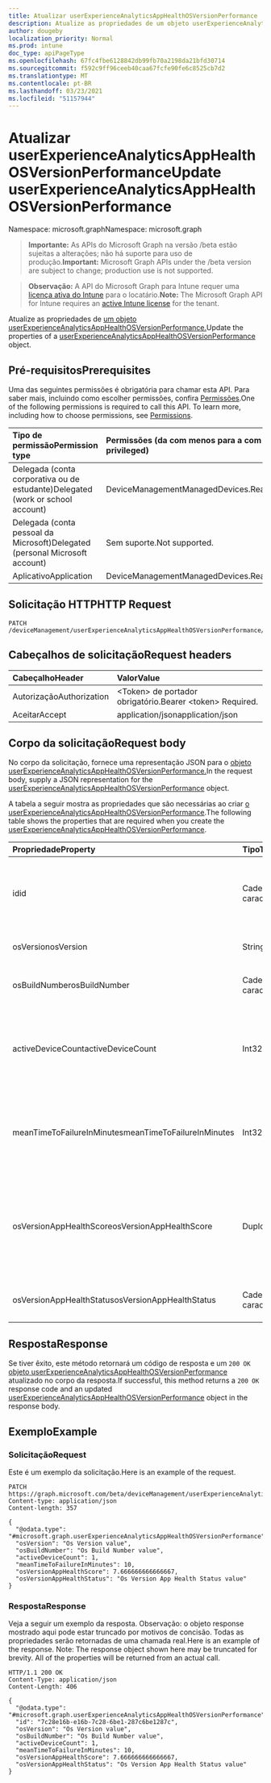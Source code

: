 ```yaml
---
title: Atualizar userExperienceAnalyticsAppHealthOSVersionPerformance
description: Atualize as propriedades de um objeto userExperienceAnalyticsAppHealthOSVersionPerformance.
author: dougeby
localization_priority: Normal
ms.prod: intune
doc_type: apiPageType
ms.openlocfilehash: 67fc4fbe6128842db99fb70a2198da21bfd30714
ms.sourcegitcommit: f592c9ff96ceeb40caa67fcfe90fe6c8525cb7d2
ms.translationtype: MT
ms.contentlocale: pt-BR
ms.lasthandoff: 03/23/2021
ms.locfileid: "51157944"
---
```

# <a name="update-userexperienceanalyticsapphealthosversionperformance"></a><span data-ttu-id="3a4b7-103">Atualizar userExperienceAnalyticsAppHealthOSVersionPerformance</span><span class="sxs-lookup"><span data-stu-id="3a4b7-103">Update userExperienceAnalyticsAppHealthOSVersionPerformance</span></span>

<span data-ttu-id="3a4b7-104">Namespace: microsoft.graph</span><span class="sxs-lookup"><span data-stu-id="3a4b7-104">Namespace: microsoft.graph</span></span>

> <span data-ttu-id="3a4b7-105">**Importante:** As APIs do Microsoft Graph na versão /beta estão sujeitas a alterações; não há suporte para uso de produção.</span><span class="sxs-lookup"><span data-stu-id="3a4b7-105">**Important:** Microsoft Graph APIs under the /beta version are subject to change; production use is not supported.</span></span>

> <span data-ttu-id="3a4b7-106">**Observação:** A API do Microsoft Graph para Intune requer uma [licença ativa do Intune](https://go.microsoft.com/fwlink/?linkid=839381) para o locatário.</span><span class="sxs-lookup"><span data-stu-id="3a4b7-106">**Note:** The Microsoft Graph API for Intune requires an [active Intune license](https://go.microsoft.com/fwlink/?linkid=839381) for the tenant.</span></span>

<span data-ttu-id="3a4b7-107">Atualize as propriedades de [um objeto userExperienceAnalyticsAppHealthOSVersionPerformance.](../resources/intune-devices-userexperienceanalyticsapphealthosversionperformance.md)</span><span class="sxs-lookup"><span data-stu-id="3a4b7-107">Update the properties of a [userExperienceAnalyticsAppHealthOSVersionPerformance](../resources/intune-devices-userexperienceanalyticsapphealthosversionperformance.md) object.</span></span>

## <a name="prerequisites"></a><span data-ttu-id="3a4b7-108">Pré-requisitos</span><span class="sxs-lookup"><span data-stu-id="3a4b7-108">Prerequisites</span></span>
<span data-ttu-id="3a4b7-p101">Uma das seguintes permissões é obrigatória para chamar esta API. Para saber mais, incluindo como escolher permissões, confira [Permissões](/graph/permissions-reference).</span><span class="sxs-lookup"><span data-stu-id="3a4b7-p101">One of the following permissions is required to call this API. To learn more, including how to choose permissions, see [Permissions](/graph/permissions-reference).</span></span>

|<span data-ttu-id="3a4b7-111">Tipo de permissão</span><span class="sxs-lookup"><span data-stu-id="3a4b7-111">Permission type</span></span>|<span data-ttu-id="3a4b7-112">Permissões (da com menos para a com mais privilégios)</span><span class="sxs-lookup"><span data-stu-id="3a4b7-112">Permissions (from least to most privileged)</span></span>|
|:---|:---|
|<span data-ttu-id="3a4b7-113">Delegada (conta corporativa ou de estudante)</span><span class="sxs-lookup"><span data-stu-id="3a4b7-113">Delegated (work or school account)</span></span>|<span data-ttu-id="3a4b7-114">DeviceManagementManagedDevices.ReadWrite.All</span><span class="sxs-lookup"><span data-stu-id="3a4b7-114">DeviceManagementManagedDevices.ReadWrite.All</span></span>|
|<span data-ttu-id="3a4b7-115">Delegada (conta pessoal da Microsoft)</span><span class="sxs-lookup"><span data-stu-id="3a4b7-115">Delegated (personal Microsoft account)</span></span>|<span data-ttu-id="3a4b7-116">Sem suporte.</span><span class="sxs-lookup"><span data-stu-id="3a4b7-116">Not supported.</span></span>|
|<span data-ttu-id="3a4b7-117">Aplicativo</span><span class="sxs-lookup"><span data-stu-id="3a4b7-117">Application</span></span>|<span data-ttu-id="3a4b7-118">DeviceManagementManagedDevices.ReadWrite.All</span><span class="sxs-lookup"><span data-stu-id="3a4b7-118">DeviceManagementManagedDevices.ReadWrite.All</span></span>|

## <a name="http-request"></a><span data-ttu-id="3a4b7-119">Solicitação HTTP</span><span class="sxs-lookup"><span data-stu-id="3a4b7-119">HTTP Request</span></span>
<!-- {
  "blockType": "ignored"
}
-->
``` http
PATCH /deviceManagement/userExperienceAnalyticsAppHealthOSVersionPerformance/{userExperienceAnalyticsAppHealthOSVersionPerformanceId}
```

## <a name="request-headers"></a><span data-ttu-id="3a4b7-120">Cabeçalhos de solicitação</span><span class="sxs-lookup"><span data-stu-id="3a4b7-120">Request headers</span></span>
|<span data-ttu-id="3a4b7-121">Cabeçalho</span><span class="sxs-lookup"><span data-stu-id="3a4b7-121">Header</span></span>|<span data-ttu-id="3a4b7-122">Valor</span><span class="sxs-lookup"><span data-stu-id="3a4b7-122">Value</span></span>|
|:---|:---|
|<span data-ttu-id="3a4b7-123">Autorização</span><span class="sxs-lookup"><span data-stu-id="3a4b7-123">Authorization</span></span>|<span data-ttu-id="3a4b7-124">&lt;Token&gt; de portador obrigatório.</span><span class="sxs-lookup"><span data-stu-id="3a4b7-124">Bearer &lt;token&gt; Required.</span></span>|
|<span data-ttu-id="3a4b7-125">Aceitar</span><span class="sxs-lookup"><span data-stu-id="3a4b7-125">Accept</span></span>|<span data-ttu-id="3a4b7-126">application/json</span><span class="sxs-lookup"><span data-stu-id="3a4b7-126">application/json</span></span>|

## <a name="request-body"></a><span data-ttu-id="3a4b7-127">Corpo da solicitação</span><span class="sxs-lookup"><span data-stu-id="3a4b7-127">Request body</span></span>
<span data-ttu-id="3a4b7-128">No corpo da solicitação, fornece uma representação JSON para o [objeto userExperienceAnalyticsAppHealthOSVersionPerformance.](../resources/intune-devices-userexperienceanalyticsapphealthosversionperformance.md)</span><span class="sxs-lookup"><span data-stu-id="3a4b7-128">In the request body, supply a JSON representation for the [userExperienceAnalyticsAppHealthOSVersionPerformance](../resources/intune-devices-userexperienceanalyticsapphealthosversionperformance.md) object.</span></span>

<span data-ttu-id="3a4b7-129">A tabela a seguir mostra as propriedades que são necessárias ao criar [o userExperienceAnalyticsAppHealthOSVersionPerformance](../resources/intune-devices-userexperienceanalyticsapphealthosversionperformance.md).</span><span class="sxs-lookup"><span data-stu-id="3a4b7-129">The following table shows the properties that are required when you create the [userExperienceAnalyticsAppHealthOSVersionPerformance](../resources/intune-devices-userexperienceanalyticsapphealthosversionperformance.md).</span></span>

|<span data-ttu-id="3a4b7-130">Propriedade</span><span class="sxs-lookup"><span data-stu-id="3a4b7-130">Property</span></span>|<span data-ttu-id="3a4b7-131">Tipo</span><span class="sxs-lookup"><span data-stu-id="3a4b7-131">Type</span></span>|<span data-ttu-id="3a4b7-132">Descrição</span><span class="sxs-lookup"><span data-stu-id="3a4b7-132">Description</span></span>|
|:---|:---|:---|
|<span data-ttu-id="3a4b7-133">id</span><span class="sxs-lookup"><span data-stu-id="3a4b7-133">id</span></span>|<span data-ttu-id="3a4b7-134">Cadeia de caracteres</span><span class="sxs-lookup"><span data-stu-id="3a4b7-134">String</span></span>|<span data-ttu-id="3a4b7-135">O identificador exclusivo do objeto de desempenho de versão do sistema operacional de análise de experiência do usuário.</span><span class="sxs-lookup"><span data-stu-id="3a4b7-135">The unique identifier of the user experience analytics OS version performance object.</span></span>|
|<span data-ttu-id="3a4b7-136">osVersion</span><span class="sxs-lookup"><span data-stu-id="3a4b7-136">osVersion</span></span>|<span data-ttu-id="3a4b7-137">String</span><span class="sxs-lookup"><span data-stu-id="3a4b7-137">String</span></span>|<span data-ttu-id="3a4b7-138">A versão do sistema operacional instalada no dispositivo.</span><span class="sxs-lookup"><span data-stu-id="3a4b7-138">The OS version installed on the device.</span></span>|
|<span data-ttu-id="3a4b7-139">osBuildNumber</span><span class="sxs-lookup"><span data-stu-id="3a4b7-139">osBuildNumber</span></span>|<span data-ttu-id="3a4b7-140">Cadeia de caracteres</span><span class="sxs-lookup"><span data-stu-id="3a4b7-140">String</span></span>|<span data-ttu-id="3a4b7-141">O número de com build do sistema operacional instalado no dispositivo.</span><span class="sxs-lookup"><span data-stu-id="3a4b7-141">The OS build number installed on the device.</span></span>|
|<span data-ttu-id="3a4b7-142">activeDeviceCount</span><span class="sxs-lookup"><span data-stu-id="3a4b7-142">activeDeviceCount</span></span>|<span data-ttu-id="3a4b7-143">Int32</span><span class="sxs-lookup"><span data-stu-id="3a4b7-143">Int32</span></span>|<span data-ttu-id="3a4b7-144">O número de dispositivos ativos para a versão do sistema operacional.</span><span class="sxs-lookup"><span data-stu-id="3a4b7-144">The number of active devices for the OS version.</span></span> <span data-ttu-id="3a4b7-145">Valores válidos -2147483648 a 2147483647</span><span class="sxs-lookup"><span data-stu-id="3a4b7-145">Valid values -2147483648 to 2147483647</span></span>|
|<span data-ttu-id="3a4b7-146">meanTimeToFailureInMinutes</span><span class="sxs-lookup"><span data-stu-id="3a4b7-146">meanTimeToFailureInMinutes</span></span>|<span data-ttu-id="3a4b7-147">Int32</span><span class="sxs-lookup"><span data-stu-id="3a4b7-147">Int32</span></span>|<span data-ttu-id="3a4b7-148">O tempo de falha média para a versão do sistema operacional em minutos.</span><span class="sxs-lookup"><span data-stu-id="3a4b7-148">The mean time to failure for the OS version in minutes.</span></span> <span data-ttu-id="3a4b7-149">Valores válidos -2147483648 a 2147483647</span><span class="sxs-lookup"><span data-stu-id="3a4b7-149">Valid values -2147483648 to 2147483647</span></span>|
|<span data-ttu-id="3a4b7-150">osVersionAppHealthScore</span><span class="sxs-lookup"><span data-stu-id="3a4b7-150">osVersionAppHealthScore</span></span>|<span data-ttu-id="3a4b7-151">Duplo</span><span class="sxs-lookup"><span data-stu-id="3a4b7-151">Double</span></span>|<span data-ttu-id="3a4b7-152">A pontuação de saúde do aplicativo da versão do sistema operacional.</span><span class="sxs-lookup"><span data-stu-id="3a4b7-152">The app health score of the OS version.</span></span> <span data-ttu-id="3a4b7-153">Valores válidos -1,79769313486232E+308 a 1.79769313486232E+308</span><span class="sxs-lookup"><span data-stu-id="3a4b7-153">Valid values -1.79769313486232E+308 to 1.79769313486232E+308</span></span>|
|<span data-ttu-id="3a4b7-154">osVersionAppHealthStatus</span><span class="sxs-lookup"><span data-stu-id="3a4b7-154">osVersionAppHealthStatus</span></span>|<span data-ttu-id="3a4b7-155">Cadeia de caracteres</span><span class="sxs-lookup"><span data-stu-id="3a4b7-155">String</span></span>|<span data-ttu-id="3a4b7-156">O status geral da saúde do aplicativo da versão do sistema operacional.</span><span class="sxs-lookup"><span data-stu-id="3a4b7-156">The overall app health status of the OS version.</span></span>|



## <a name="response"></a><span data-ttu-id="3a4b7-157">Resposta</span><span class="sxs-lookup"><span data-stu-id="3a4b7-157">Response</span></span>
<span data-ttu-id="3a4b7-158">Se tiver êxito, este método retornará um código de resposta e um `200 OK` [objeto userExperienceAnalyticsAppHealthOSVersionPerformance](../resources/intune-devices-userexperienceanalyticsapphealthosversionperformance.md) atualizado no corpo da resposta.</span><span class="sxs-lookup"><span data-stu-id="3a4b7-158">If successful, this method returns a `200 OK` response code and an updated [userExperienceAnalyticsAppHealthOSVersionPerformance](../resources/intune-devices-userexperienceanalyticsapphealthosversionperformance.md) object in the response body.</span></span>

## <a name="example"></a><span data-ttu-id="3a4b7-159">Exemplo</span><span class="sxs-lookup"><span data-stu-id="3a4b7-159">Example</span></span>

### <a name="request"></a><span data-ttu-id="3a4b7-160">Solicitação</span><span class="sxs-lookup"><span data-stu-id="3a4b7-160">Request</span></span>
<span data-ttu-id="3a4b7-161">Este é um exemplo da solicitação.</span><span class="sxs-lookup"><span data-stu-id="3a4b7-161">Here is an example of the request.</span></span>
``` http
PATCH https://graph.microsoft.com/beta/deviceManagement/userExperienceAnalyticsAppHealthOSVersionPerformance/{userExperienceAnalyticsAppHealthOSVersionPerformanceId}
Content-type: application/json
Content-length: 357

{
  "@odata.type": "#microsoft.graph.userExperienceAnalyticsAppHealthOSVersionPerformance",
  "osVersion": "Os Version value",
  "osBuildNumber": "Os Build Number value",
  "activeDeviceCount": 1,
  "meanTimeToFailureInMinutes": 10,
  "osVersionAppHealthScore": 7.666666666666667,
  "osVersionAppHealthStatus": "Os Version App Health Status value"
}
```

### <a name="response"></a><span data-ttu-id="3a4b7-162">Resposta</span><span class="sxs-lookup"><span data-stu-id="3a4b7-162">Response</span></span>
<span data-ttu-id="3a4b7-p105">Veja a seguir um exemplo da resposta. Observação: o objeto response mostrado aqui pode estar truncado por motivos de concisão. Todas as propriedades serão retornadas de uma chamada real.</span><span class="sxs-lookup"><span data-stu-id="3a4b7-p105">Here is an example of the response. Note: The response object shown here may be truncated for brevity. All of the properties will be returned from an actual call.</span></span>
``` http
HTTP/1.1 200 OK
Content-Type: application/json
Content-Length: 406

{
  "@odata.type": "#microsoft.graph.userExperienceAnalyticsAppHealthOSVersionPerformance",
  "id": "7c28e16b-e16b-7c28-6be1-287c6be1287c",
  "osVersion": "Os Version value",
  "osBuildNumber": "Os Build Number value",
  "activeDeviceCount": 1,
  "meanTimeToFailureInMinutes": 10,
  "osVersionAppHealthScore": 7.666666666666667,
  "osVersionAppHealthStatus": "Os Version App Health Status value"
}
```




